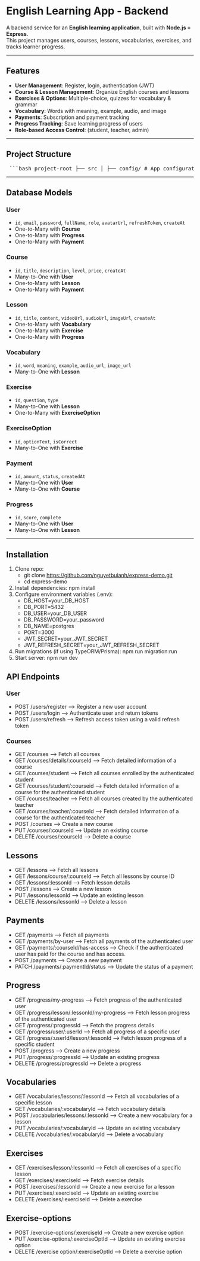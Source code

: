 # English Learning App - Backend

A backend service for an **English learning application**, built with **Node.js + Express**.  
This project manages users, courses, lessons, vocabularies, exercises, and tracks learner progress.

---

## Features

-  **User Management**: Register, login, authentication (JWT)
-  **Course & Lesson Management**: Organize English courses and lessons
-  **Exercises & Options**: Multiple-choice, quizzes for vocabulary & grammar
-  **Vocabulary**: Words with meaning, example, audio, and image
-  **Payments**: Subscription and payment tracking
-  **Progress Tracking**: Save learning progress of users
-  **Role-based Access Control**: (student, teacher, admin)

---

## Project Structure
<pre> ```bash project-root ├── src │ ├── config/ # App configuration (DB, env) │ ├── controllers/ # Handle requests & responses │ ├── dtos/ # Data Transfer Objects (validation & typing for requests/responses) │ ├── lib/ # uploadImage │ ├── middlewares/ # Authenticate, Authorize, asyncHandler, error handling, validate body request, verify param Id │ ├── migrations/ # Database migrations │ ├── models/ # Data models (BaseEntity, Course, Exercise, ExerciseOption, Lesson, Payment, Progress, User, Vocabulary) │ ├── routes/ # Express routes │ ├── services/ # Business logic │ ├── utils/ # Helpers (appError, pagination, response) │ └── index.ts # App entry point │ ├── uploads/ # Static files (images) ├── .env # Environment variables ├── .gitignore # Files ignored by Git ├── app.ts ├── index.ts ├── package-lock.json ├── package.json ├── tsconfig.json └── README.md ``` </pre>

---

## Database Models
### User
- `id`, `email`, `password`, `fullName`, `role`, `avatarUrl`, `refreshToken`, `createAt`
- One-to-Many with **Course**
- One-to-Many with **Progress**
- One-to-Many with **Payment**
  
### Course
- `id`, `title`, `description`, `level`, `price`, `createAt`
- Many-to-One with **User**
- One-to-Many with **Lesson**
- One-to-Many with **Payment**

### Lesson
- `id`, `title`, `content`, `videoUrl`, `audioUrl`, `imageUrl`, `createAt`
- One-to-Many with **Vocabulary**
- One-to-Many with **Exercise**
- One-to-Many with **Progress**

### Vocabulary
- `id`, `word`, `meaning`, `example`, `audio_url`, `image_url`
- Many-to-One with **Lesson**

### Exercise
- `id`, `question`, `type`
- Many-to-One with **Lesson**
- One-to-Many with **ExerciseOption**

### ExerciseOption
- `id`, `optionText`, `isCorrect`
- Many-to-One with **Exercise**

### Payment
- `id`, `amount`, `status`, `createdAt`
- Many-to-One with **User**
- Many-to-One with **Course**

### Progress
- `id`, `score`, `complete`
- Many-to-One with **User** 
- Many-to-One with **Lesson** 

---

## Installation

1. Clone repo:
     - git clone https://github.com/nguyetbuianh/express-demo.git
     - cd express-demo
3. Install dependencies:
     npm install
4. Configure environment variables (.env):
      - DB_HOST=your_DB_HOST
      - DB_PORT=5432
      - DB_USER=your_DB_USER  
      - DB_PASSWORD=your_password               
      - DB_NAME=postgres                       
      - PORT=3000
      - JWT_SECRET=your_JWT_SECRET
      - JWT_REFRESH_SECRET=your_JWT_REFRESH_SECRET
5. Run migrations (if using TypeORM/Prisma):
     npm run migration:run
6. Start server:
     npm run dev

## API Endpoints
### User
- POST /users/register --> Register a new user account
- POST /users/login --> Authenticate user and return tokens
- POST /users/refresh --> Refresh access token using a valid refresh token  

### Courses
- GET /courses --> Fetch all courses
- GET /courses/details/:courseId -->  Fetch detailed information of a course
- GET /courses/student --> Fetch all courses enrolled by the authenticated student 
- GET /courses/student/:courseid --> Fetch detailed information of a course for the authenticated student  
- GET /courses/teacher --> Fetch all courses created by the authenticated teacher  
- GET /courses/teacher/:courseId --> Fetch detailed information of a course for the authenticated teacher  
- POST /courses --> Create a new course
- PUT /courses/:courseId --> Update an existing course  
- DELETE /courses/:courseId --> Delete a course

## Lessons
- GET /lessons --> Fetch all lessons
- GET /lessons/course/:courseId --> Fetch all lessons by course ID
- GET /lessons/:lessonId --> Fetch lesson details
- POST /lessons --> Create a new lesson
- PUT /lessons/lessonId --> Update an existing lesson 
- DELETE /lessons/lessonId --> Delete a lesson

## Payments
- GET /payments --> Fetch all payments
- GET /payments/by-user --> Fetch all payments of the authenticated user  
- GET /payments/:courseId/has-access --> Check if the authenticated user has paid for the course and has access.
- POST /payments --> Create a new payment  
- PATCH /payments/:paymentId/status --> Update the status of a payment  

## Progress
- GET /progress/my-progress --> Fetch progress of the authenticated user  
- GET /progress/lesson/:lessonId/my-progress --> Fetch lesson progress of the authenticated user 
- GET /progress/:progressId --> Fetch the progress details
- GET /progress/user/:userId --> Fetch all progress of a specific user  
- GET /progress/:userId/lesson/:lessonId --> Fetch lesson progress of a specific student 
- POST /progress --> Create a new progress
- PUT /progress/:progressId --> Update an existing progress
- DELETE /progress/progressId --> Delete a progress

## Vocabularies
- GET /vocabularies/lessons/:lessonId --> Fetch all vocabularies of a specific lesson  
- GET /vocabularies/:vocabularyId --> Fetch vocabulary details
- POST /vocabularies/lessons/:lessonId --> Create a new vocabulary for a lesson 
- PUT /vocabularies/:vocabularyId --> Update an existing vocabulary 
- DELETE /vocabularies/:vocabularyId --> Delete a vocabulary

## Exercises
- GET /exercises/lesson/:lessonId --> Fetch all exercises of a specific lesson  
- GET /exercises/:exerciseId --> Fetch exercise details
- POST /exercises/:lessonId --> Create a new exercise for a lesson 
- PUT /exercises/:exerciseId --> Update an existing exercise
- DELETE /exercises/:exerciseId --> Delete a exercise

## Exercise-options
- POST /exercise-options/:exerciseId --> Create a new exercise option
- PUT /exercise-options/:exerciseOptId --> Update an existing exercise option
- DELETE /exercise option/:exerciseOptId --> Delete a exercise option





